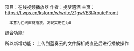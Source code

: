 项目：在线视频播放器
作者：挽梦遗酒
主页：
https://f.wps.cn/ksform/w/write/Z1gwVE3I#routePromt

      本意为在线直链播放，发现实用性为0

缝合功能!

所以新增功能：
      上传到蓝奏云的文件解析成直链后进行播放操作
